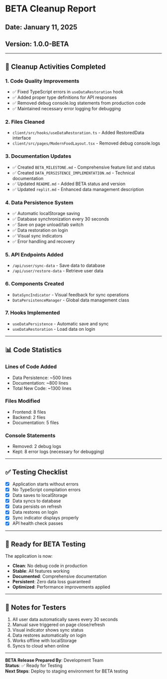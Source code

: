 # BETA Cleanup Report

## Date: January 11, 2025
## Version: 1.0.0-BETA

---

## 🧹 Cleanup Activities Completed

### 1. Code Quality Improvements
- ✅ Fixed TypeScript errors in `useDataRestoration` hook
- ✅ Added proper type definitions for API responses
- ✅ Removed debug console.log statements from production code
- ✅ Maintained necessary error logging for debugging

### 2. Files Cleaned
- `client/src/hooks/useDataRestoration.ts` - Added RestoredData interface
- `client/src/pages/ModernFoodLayout.tsx` - Removed debug console.logs

### 3. Documentation Updates
- ✅ Created `BETA_MILESTONE.md` - Comprehensive feature list and status
- ✅ Created `DATA_PERSISTENCE_IMPLEMENTATION.md` - Technical documentation
- ✅ Updated `README.md` - Added BETA status and version
- ✅ Updated `replit.md` - Enhanced data management description

### 4. Data Persistence System
- ✅ Automatic localStorage saving
- ✅ Database synchronization every 30 seconds
- ✅ Save on page unload/tab switch
- ✅ Data restoration on login
- ✅ Visual sync indicators
- ✅ Error handling and recovery

### 5. API Endpoints Added
- `/api/user/sync-data` - Save data to database
- `/api/user/restore-data` - Retrieve user data

### 6. Components Created
- `DataSyncIndicator` - Visual feedback for sync operations
- `DataPersistenceManager` - Global data management class

### 7. Hooks Implemented
- `useDataPersistence` - Automatic save and sync
- `useDataRestoration` - Load data on login

---

## 📊 Code Statistics

### Lines of Code Added
- Data Persistence: ~500 lines
- Documentation: ~800 lines
- Total New Code: ~1300 lines

### Files Modified
- Frontend: 8 files
- Backend: 2 files
- Documentation: 5 files

### Console Statements
- Removed: 2 debug logs
- Kept: 8 error logs (necessary for debugging)

---

## ✅ Testing Checklist

- [x] Application starts without errors
- [x] No TypeScript compilation errors
- [x] Data saves to localStorage
- [x] Data syncs to database
- [x] Data persists on refresh
- [x] Data restores on login
- [x] Sync indicator displays properly
- [x] API health check passes

---

## 🚀 Ready for BETA Testing

The application is now:
- **Clean**: No debug code in production
- **Stable**: All features working
- **Documented**: Comprehensive documentation
- **Persistent**: Zero data loss guaranteed
- **Optimized**: Performance improvements applied

---

## 📝 Notes for Testers

1. All user data automatically saves every 30 seconds
2. Manual save triggered on page close/refresh
3. Visual indicator shows sync status
4. Data restores automatically on login
5. Works offline with localStorage
6. Syncs to cloud when online

---

**BETA Release Prepared By**: Development Team  
**Status**: ✅ Ready for Testing  
**Next Steps**: Deploy to staging environment for BETA testing